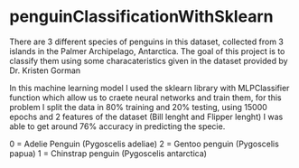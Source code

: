 # penguinClassificationWithSklearn
There are 3 different species of penguins in this dataset, collected from 3 islands in the Palmer Archipelago, Antarctica. The goal of this project is to classify them using some characateristics given in the dataset provided by  Dr. Kristen Gorman 

In this machine learning model I used the sklearn library with MLPClassifier function which allow us to craete neural networks and train them, for this problem I split the data in 80% training and 20% testing, using 15000 epochs and 2 features of the dataset (Bill lenght and Flipper lenght) I was able to get around 76% accuracy in predicting the specie.

0 = Adelie Penguin (Pygoscelis adeliae)
2 = Gentoo penguin (Pygoscelis papua)
1 = Chinstrap penguin (Pygoscelis antarctica)
